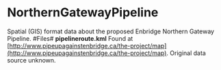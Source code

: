 NorthernGatewayPipeline
=======================

Spatial (GIS) format data about the proposed Enbridge Northern Gateway Pipeline.
#Files#
**pipelineroute.kml**
Found at [http://www.pipeupagainstenbridge.ca/the-project/map](http://www.pipeupagainstenbridge.ca/the-project/map). Original data source unknown.